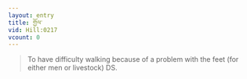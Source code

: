```yaml
---
layout: entry
title: གྱོལ་
vid: Hill:0217
vcount: 0
---
```

> To have difficulty walking because of a problem with the feet (for either men or livestock) DS\.


